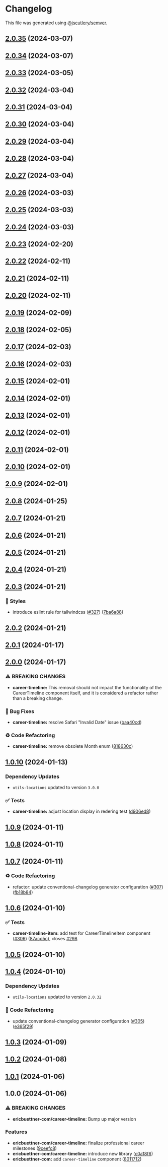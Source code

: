 # Changelog

This file was generated using [@jscutlery/semver](https://github.com/jscutlery/semver).

## [2.0.35](https://github.com/tuffz/tuffz-nx-workspace/compare/ericbuettner-com/career-timeline-2.0.34...ericbuettner-com/career-timeline-2.0.35) (2024-03-07)

## [2.0.34](https://github.com/tuffz/tuffz-nx-workspace/compare/ericbuettner-com/career-timeline-2.0.33...ericbuettner-com/career-timeline-2.0.34) (2024-03-07)

## [2.0.33](https://github.com/tuffz/tuffz-nx-workspace/compare/ericbuettner-com/career-timeline-2.0.32...ericbuettner-com/career-timeline-2.0.33) (2024-03-05)

## [2.0.32](https://github.com/tuffz/tuffz-nx-workspace/compare/ericbuettner-com/career-timeline-2.0.31...ericbuettner-com/career-timeline-2.0.32) (2024-03-04)

## [2.0.31](https://github.com/tuffz/tuffz-nx-workspace/compare/ericbuettner-com/career-timeline-2.0.30...ericbuettner-com/career-timeline-2.0.31) (2024-03-04)

## [2.0.30](https://github.com/tuffz/tuffz-nx-workspace/compare/ericbuettner-com/career-timeline-2.0.29...ericbuettner-com/career-timeline-2.0.30) (2024-03-04)

## [2.0.29](https://github.com/tuffz/tuffz-nx-workspace/compare/ericbuettner-com/career-timeline-2.0.28...ericbuettner-com/career-timeline-2.0.29) (2024-03-04)

## [2.0.28](https://github.com/tuffz/tuffz-nx-workspace/compare/ericbuettner-com/career-timeline-2.0.27...ericbuettner-com/career-timeline-2.0.28) (2024-03-04)

## [2.0.27](https://github.com/tuffz/tuffz-nx-workspace/compare/ericbuettner-com/career-timeline-2.0.26...ericbuettner-com/career-timeline-2.0.27) (2024-03-04)

## [2.0.26](https://github.com/tuffz/tuffz-nx-workspace/compare/ericbuettner-com/career-timeline-2.0.25...ericbuettner-com/career-timeline-2.0.26) (2024-03-03)

## [2.0.25](https://github.com/tuffz/tuffz-nx-workspace/compare/ericbuettner-com/career-timeline-2.0.24...ericbuettner-com/career-timeline-2.0.25) (2024-03-03)

## [2.0.24](https://github.com/tuffz/tuffz-nx-workspace/compare/ericbuettner-com/career-timeline-2.0.23...ericbuettner-com/career-timeline-2.0.24) (2024-03-03)

## [2.0.23](https://github.com/tuffz/tuffz-nx-workspace/compare/ericbuettner-com/career-timeline-2.0.22...ericbuettner-com/career-timeline-2.0.23) (2024-02-20)

## [2.0.22](https://github.com/tuffz/tuffz-nx-workspace/compare/ericbuettner-com/career-timeline-2.0.21...ericbuettner-com/career-timeline-2.0.22) (2024-02-11)

## [2.0.21](https://github.com/tuffz/tuffz-nx-workspace/compare/ericbuettner-com/career-timeline-2.0.20...ericbuettner-com/career-timeline-2.0.21) (2024-02-11)

## [2.0.20](https://github.com/tuffz/tuffz-nx-workspace/compare/ericbuettner-com/career-timeline-2.0.19...ericbuettner-com/career-timeline-2.0.20) (2024-02-11)

## [2.0.19](https://github.com/tuffz/tuffz-nx-workspace/compare/ericbuettner-com/career-timeline-2.0.18...ericbuettner-com/career-timeline-2.0.19) (2024-02-09)

## [2.0.18](https://github.com/tuffz/tuffz-nx-workspace/compare/ericbuettner-com/career-timeline-2.0.17...ericbuettner-com/career-timeline-2.0.18) (2024-02-05)

## [2.0.17](https://github.com/tuffz/tuffz-nx-workspace/compare/ericbuettner-com/career-timeline-2.0.16...ericbuettner-com/career-timeline-2.0.17) (2024-02-03)

## [2.0.16](https://github.com/tuffz/tuffz-nx-workspace/compare/ericbuettner-com/career-timeline-2.0.15...ericbuettner-com/career-timeline-2.0.16) (2024-02-03)

## [2.0.15](https://github.com/tuffz/tuffz-nx-workspace/compare/ericbuettner-com/career-timeline-2.0.14...ericbuettner-com/career-timeline-2.0.15) (2024-02-01)

## [2.0.14](https://github.com/tuffz/tuffz-nx-workspace/compare/ericbuettner-com/career-timeline-2.0.13...ericbuettner-com/career-timeline-2.0.14) (2024-02-01)

## [2.0.13](https://github.com/tuffz/tuffz-nx-workspace/compare/ericbuettner-com/career-timeline-2.0.12...ericbuettner-com/career-timeline-2.0.13) (2024-02-01)

## [2.0.12](https://github.com/tuffz/tuffz-nx-workspace/compare/ericbuettner-com/career-timeline-2.0.11...ericbuettner-com/career-timeline-2.0.12) (2024-02-01)

## [2.0.11](https://github.com/tuffz/tuffz-nx-workspace/compare/ericbuettner-com/career-timeline-2.0.10...ericbuettner-com/career-timeline-2.0.11) (2024-02-01)

## [2.0.10](https://github.com/tuffz/tuffz-nx-workspace/compare/ericbuettner-com/career-timeline-2.0.9...ericbuettner-com/career-timeline-2.0.10) (2024-02-01)

## [2.0.9](https://github.com/tuffz/tuffz-nx-workspace/compare/ericbuettner-com/career-timeline-2.0.8...ericbuettner-com/career-timeline-2.0.9) (2024-02-01)

## [2.0.8](https://github.com/tuffz/tuffz-nx-workspace/compare/ericbuettner-com/career-timeline-2.0.7...ericbuettner-com/career-timeline-2.0.8) (2024-01-25)

## [2.0.7](https://github.com/tuffz/tuffz-nx-workspace/compare/ericbuettner-com/career-timeline-2.0.6...ericbuettner-com/career-timeline-2.0.7) (2024-01-21)

## [2.0.6](https://github.com/tuffz/tuffz-nx-workspace/compare/ericbuettner-com/career-timeline-2.0.5...ericbuettner-com/career-timeline-2.0.6) (2024-01-21)

## [2.0.5](https://github.com/tuffz/tuffz-nx-workspace/compare/ericbuettner-com/career-timeline-2.0.4...ericbuettner-com/career-timeline-2.0.5) (2024-01-21)

## [2.0.4](https://github.com/tuffz/tuffz-nx-workspace/compare/ericbuettner-com/career-timeline-2.0.3...ericbuettner-com/career-timeline-2.0.4) (2024-01-21)

## [2.0.3](https://github.com/tuffz/tuffz-nx-workspace/compare/ericbuettner-com/career-timeline-2.0.2...ericbuettner-com/career-timeline-2.0.3) (2024-01-21)

### 🚨 Styles

* introduce eslint rule for tailwindcss ([#327](https://github.com/tuffz/tuffz-nx-workspace/issues/327)) ([7ba6a88](https://github.com/tuffz/tuffz-nx-workspace/commit/7ba6a880f7cb58073201f8f6947456abc2fcbc05))

## [2.0.2](https://github.com/tuffz/tuffz-nx-workspace/compare/ericbuettner-com/career-timeline-2.0.1...ericbuettner-com/career-timeline-2.0.2) (2024-01-21)

## [2.0.1](https://github.com/tuffz/tuffz-nx-workspace/compare/ericbuettner-com/career-timeline-2.0.0...ericbuettner-com/career-timeline-2.0.1) (2024-01-17)

## [2.0.0](https://github.com/tuffz/tuffz-nx-workspace/compare/ericbuettner-com/career-timeline-1.0.10...ericbuettner-com/career-timeline-2.0.0) (2024-01-17)

### ⚠ BREAKING CHANGES

* **career-timeline:** This removal should not impact the functionality of the CareerTimeline component
itself, and it is considered a refactor rather than a breaking change.

### 🐛 Bug Fixes

* **career-timeline:** resolve Safari "Invalid Date" issue ([baa40cd](https://github.com/tuffz/tuffz-nx-workspace/commit/baa40cd5aee82a584930eb49e8fbcab65ee940f8))

### ♻️ Code Refactoring

* **career-timeline:** remove obsolete Month enum ([818630c](https://github.com/tuffz/tuffz-nx-workspace/commit/818630c19724b814ce8fdaaeb837286c9adc7969))

## [1.0.10](https://github.com/tuffz/tuffz-nx-workspace/compare/ericbuettner-com/career-timeline-1.0.9...ericbuettner-com/career-timeline-1.0.10) (2024-01-13)

### Dependency Updates

* `utils-locations` updated to version `3.0.0`

### ✅ Tests

* **career-timeline:** adjust location display in redering test ([d906ed8](https://github.com/tuffz/tuffz-nx-workspace/commit/d906ed8d47d1d8149c091cc1e4cb995fa2d1722d))

## [1.0.9](https://github.com/tuffz/tuffz-nx-workspace/compare/ericbuettner-com/career-timeline-1.0.8...ericbuettner-com/career-timeline-1.0.9) (2024-01-11)

## [1.0.8](https://github.com/tuffz/tuffz-nx-workspace/compare/ericbuettner-com/career-timeline-1.0.7...ericbuettner-com/career-timeline-1.0.8) (2024-01-11)

## [1.0.7](https://github.com/tuffz/tuffz-nx-workspace/compare/ericbuettner-com/career-timeline-1.0.6...ericbuettner-com/career-timeline-1.0.7) (2024-01-11)

### ♻️ Code Refactoring

* refactor: update conventional-changelog generator configuration ([#307](https://github.com/tuffz/tuffz-nx-workspace/issues/307)) ([fb18b84](https://github.com/tuffz/tuffz-nx-workspace/commit/fb18b84855e1b2fa06a2579b0eae23f88fa186a9))

## [1.0.6](https://github.com/tuffz/tuffz-nx-workspace/compare/ericbuettner-com/career-timeline-1.0.5...ericbuettner-com/career-timeline-1.0.6) (2024-01-10)

### ✅ Tests

* **career-timeline-item:** add test for CareerTimelineItem component ([#306](https://github.com/tuffz/tuffz-nx-workspace/issues/306)) ([87acd5c](https://github.com/tuffz/tuffz-nx-workspace/commit/87acd5cf263d3a353a26b47f3dc7caac97dd2aa1)), closes [#298](https://github.com/tuffz/tuffz-nx-workspace/issues/298)

## [1.0.5](https://github.com/tuffz/tuffz-nx-workspace/compare/ericbuettner-com/career-timeline-1.0.4...ericbuettner-com/career-timeline-1.0.5) (2024-01-10)

## [1.0.4](https://github.com/tuffz/tuffz-nx-workspace/compare/ericbuettner-com/career-timeline-1.0.3...ericbuettner-com/career-timeline-1.0.4) (2024-01-10)

### Dependency Updates

* `utils-locations` updated to version `2.0.32`

### 🧹 Code Refactoring

* update conventional-changelog generator configuration ([#305](https://github.com/tuffz/tuffz-nx-workspace/issues/305)) ([e365f29](https://github.com/tuffz/tuffz-nx-workspace/commit/e365f2904fec4eca894ce0d61d47aaf5cb1ce5da))

## [1.0.3](https://github.com/tuffz/tuffz-nx-workspace/compare/ericbuettner-com/career-timeline-1.0.2...ericbuettner-com/career-timeline-1.0.3) (2024-01-09)

## [1.0.2](https://github.com/tuffz/tuffz-nx-workspace/compare/ericbuettner-com/career-timeline-1.0.1...ericbuettner-com/career-timeline-1.0.2) (2024-01-08)

## [1.0.1](https://github.com/tuffz/tuffz-nx-workspace/compare/ericbuettner-com/career-timeline-1.0.0...ericbuettner-com/career-timeline-1.0.1) (2024-01-06)

## 1.0.0 (2024-01-06)

### ⚠ BREAKING CHANGES

* **ericbuettner-com/career-timeline:** Bump up major version

### Features

* **ericbuettner-com/career-timeline:** finalize professional career milestones ([9ceefc8](https://github.com/tuffz/tuffz-nx-workspace/commit/9ceefc83a8530941bc890fe87ab945e5a34f8b9c))
* **ericbuettner-com/career-timeline:** introduce new library ([c0a18f6](https://github.com/tuffz/tuffz-nx-workspace/commit/c0a18f641fd41b730bf4c407b4c03c0b820215e8))
* **ericbuettner-com:** add `career-timeline` component ([8011712](https://github.com/tuffz/tuffz-nx-workspace/commit/801171288683528e15abe557cd22aa605e34acd7))
